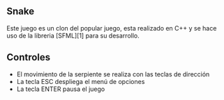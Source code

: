 Snake
-----

Este juego es un clon del popular juego, esta realizado en C++ y se hace uso de la libreria [SFML][1] para su desarrollo.

## Controles

- El movimiento de la serpiente se realiza con las teclas de dirección
- La tecla ESC despliega el menú de opciones
- La tecla ENTER pausa el juego